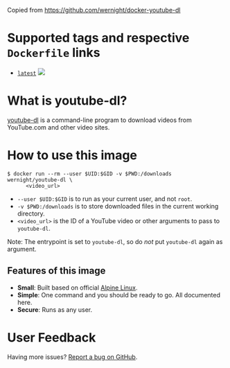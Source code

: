 Copied from https://github.com/wernight/docker-youtube-dl

Supported tags and respective `Dockerfile` links
================================================

  * [`latest`](https://github.com/wernight/docker-youtube-dl/blob/master/Dockerfile) [![](https://images.microbadger.com/badges/image/wernight/youtube-dl.svg)](http://microbadger.com/images/wernight/youtube-dl "Get your own image badge on microbadger.com")


What is youtube-dl?
==================

[youtube-dl](https://github.com/rg3/youtube-dl) is a command-line program to download videos from YouTube.com and other video sites.


How to use this image
=====================

    $ docker run --rm --user $UID:$GID -v $PWD:/downloads wernight/youtube-dl \
          <video_url>

  * `--user $UID:$GID` is to run as your current user, and not `root`.
  * `-v $PWD:/downloads` is to store downloaded files in the current working directory.
  * `<video_url>` is the ID of a YouTube video or other arguments to pass to `youtube-dl`.

Note: The entrypoint is set to `youtube-dl`, so do *not* put `youtube-dl` again as argument.

Features of this image
----------------------

  * **Small**: Built based on official [Alpine Linux](https://registry.hub.docker.com/_/alpine/).
  * **Simple**: One command and you should be ready to go. All documented here.
  * **Secure**: Runs as any user.


User Feedback
=============

Having more issues? [Report a bug on GitHub](https://github.com/wernight/docker-youtube-dl/issues).
